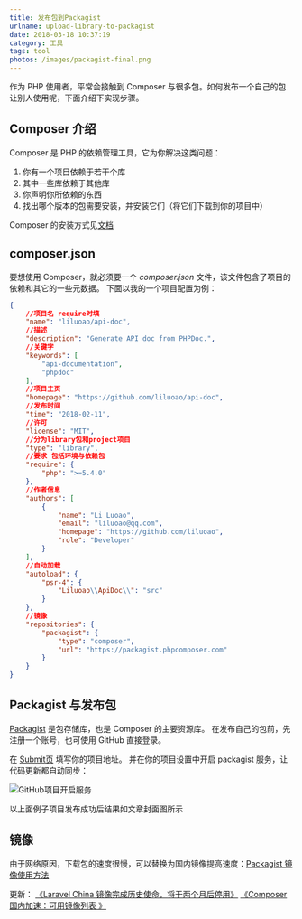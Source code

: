```yaml
---
title: 发布包到Packagist
urlname: upload-library-to-packagist
date: 2018-03-18 10:37:19
category: 工具
tags: tool
photos: /images/packagist-final.png
---
```


作为 PHP 使用者，平常会接触到 Composer 与很多包。如何发布一个自己的包让别人使用呢，下面介绍下实现步骤。

<!-- more -->

## Composer 介绍

Composer 是 PHP 的依赖管理工具，它为你解决这类问题：

1. 你有一个项目依赖于若干个库
2. 其中一些库依赖于其他库
3. 你声明你所依赖的东西
4. 找出哪个版本的包需要安装，并安装它们（将它们下载到你的项目中）

Composer 的安装方式见[文档](https://docs.phpcomposer.com/00-intro.html)

## composer.json

要想使用 Composer，就必须要一个 *composer.json* 文件，该文件包含了项目的依赖和其它的一些元数据。
下面以我的一个项目配置为例：

```json
{
    //项目名 require时填
    "name": "liluoao/api-doc",
    //描述
    "description": "Generate API doc from PHPDoc.",
    //关键字
    "keywords": [
        "api-documentation",
        "phpdoc"
    ],
    //项目主页
    "homepage": "https://github.com/liluoao/api-doc",
    //发布时间
    "time": "2018-02-11",
    //许可
    "license": "MIT",
    //分为library包和project项目
    "type": "library",
    //要求 包括环境与依赖包
    "require": {
        "php": ">=5.4.0"
    },
    //作者信息
    "authors": [
        {
            "name": "Li Luoao",
            "email": "liluoao@qq.com",
            "homepage": "https://github.com/liluoao",
            "role": "Developer"
        }
    ],
    //自动加载
    "autoload": {
        "psr-4": {
            "Liluoao\\ApiDoc\\": "src"
        }
    },
    //镜像
    "repositories": {
        "packagist": {
            "type": "composer",
            "url": "https://packagist.phpcomposer.com"
        }
    }
}
```

## Packagist 与发布包

[Packagist](https://packagist.org/) 是包存储库，也是 Composer 的主要资源库。
在发布自己的包前，先注册一个账号，也可使用 GitHub 直接登录。

在 [Submit页](https://packagist.org/packages/submit) 填写你的项目地址。
并在你的项目设置中开启 packagist 服务，让代码更新都自动同步：

![GitHub项目开启服务](/images/composer-setting.png)

以上面例子项目发布成功后结果如文章封面图所示

## 镜像

由于网络原因，下载包的速度很慢，可以替换为国内镜像提高速度：[Packagist 镜像使用方法](https://pkg.phpcomposer.com/#how-to-use-packagist-mirror)

更新：
[《Laravel China 镜像完成历史使命，将于两个月后停用》](https://learnku.com/articles/30758)
[《Composer 国内加速：可用镜像列表 》](https://learnku.com/php/wikis/30594)
